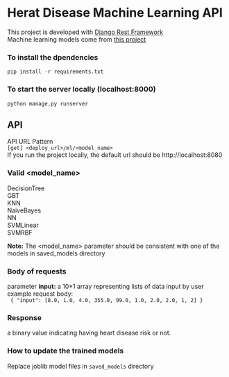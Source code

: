 # Herat Disease Machine Learning API
This project is developed with [Django Rest Framework](https://www.django-rest-framework.org/) \
Machine learning models come from [this project](https://github.com/HaomingJue/Heart-Disease-Detection)  

### To install the dpendencies
<code>pip install -r requirements.txt</code>
### To start the server locally (localhost:8000)
<code>python manage.py runserver</code>

## API
API URL Pattern \
<code>[get] <deploy_url>/ml/<model_name></code> \
If you run the project locally, the default url should be http://localhost:8080

### Valid <model_name>
DecisionTree \
GBT \
KNN \
NaiveBayes \
NN \
SVMLinear \
SVMRBF 

**Note:** The <model_name> parameter should be consistent with one of the models in saved_models directory

### Body of requests
parameter **input:** a 10*1 array representing lists of data input by user \
example request body: \
<code>
{
    "input": [8.0, 1.0, 4.0, 355.0, 99.0, 1.0, 2.0, 2.0, 1, 2]
}
</code>

### Response
a binary value indicating having heart disease risk or not.

### How to update the trained models
Replace joblib model files in <code>saved_models</code> directory

